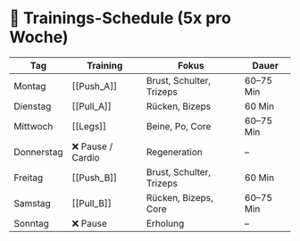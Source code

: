 # 📅 Trainings-Schedule (5x pro Woche)

| Tag        | Training         | Fokus                    | Dauer     |
| ---------- | ---------------- | ------------------------ | --------- |
| Montag     | [[Push_A]]       | Brust, Schulter, Trizeps | 60–75 Min |
| Dienstag   | [[Pull_A]]       | Rücken, Bizeps           | 60 Min    |
| Mittwoch   | [[Legs]]         | Beine, Po, Core          | 60–75 Min |
| Donnerstag | ❌ Pause / Cardio | Regeneration             | –         |
| Freitag    | [[Push_B]]       | Brust, Schulter, Trizeps | 60 Min    |
| Samstag    | [[Pull_B]]       | Rücken, Bizeps, Core     | 60–75 Min |
| Sonntag    | ❌ Pause          | Erholung                 | –         |
